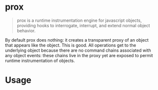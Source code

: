 # prox

> prox is a runtime instrumentation engine for javascript objects, providing hooks to interrogate, interrupt, and extend normal object behavior.

By default prox does nothing: it creates a transparent proxy of an object that appears like the object. This is good. All operations
  get to the underlying object because there are no command chains associated with any object events: these chains live in the proxy
  yet are exposed to permit runtime instrumentation of objects.

# Usage
